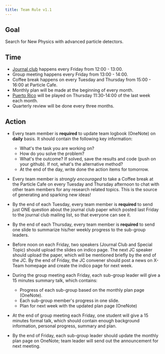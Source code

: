 ```yaml
---
title: Team Rule v1.1
---
```


## Goal 

Search for New Physics with advanced particle detectors. 

## Time 

 - [Journal club](/docs/journalclub) happens every Friday from 12:00 - 13:00.  
 - Group meeting happens every Friday from 13:00 - 14:00.
 - Coffee break happens on every Tuesday and Thursday from 15:00 - 16:00 at Particle Cafe. 
 - Monthly plan will be made at the beginning of every month. 
 - [Puerto Rico](/docs/puertorico) will be played on Thursday 11:30-14:00 of the last week each month.  
 - Quarterly review will be done every three months. 

## Action 

- Every team member is **required** to update team logbook (OneNote) on **daily** basis. It should contain the following key information: 
    - What's the task you are working on? 
    - How do you solve the problem? 
    - What's the outcome? If solved, save the results and code (push on your github). If not, what's the alternative method? 
    - At the end of the day, write done the action items for tomorrow.  

- Every team member is *strongly encouraged* to take a Coffee break at the Particle Cafe on every Tuesday and Thursday afternoon to chat with other team members for any research related topics. This is the source of generating and sparking new ideas! 

- By the end of each Tuesday, every team member is **required** to send just ONE question about the journal club paper which posted last Friday to the journal club mailing list, so that everyone can see it. 


- By the end of each Thursday, every team member is **required** to send one slide to summarize his/her weekly progress to the sub-group leaders. 

- Before noon on each Friday, two speakers (Journal Club and Special Topic) should upload the slides on indico page. The next JC speaker should upload the paper, which will be mentioned briefly by the end of the JC.  By the end of Friday, the JC convener should post a news on X-Team homepage and create the indico page for next week. 

- During the group meeting each Friday, each sub-group leader will give a 15 minutes summary talk, which contains: 
    - Progress of each sub-group based on the monthly plan page (OneNote). 
    - Each sub-group member's progress in one slide.
    - Plan for next week with the updated plan page (OneNote)

- At the end of group meeting each Friday, one student will give a 15 minutes formal talk, which should contain enough background information, personal progress, summary and plan. 

- By the end of Friday, each sub-group leader should update the monthly plan page on OneNote; team leader will send out the announcement for next meeting. 


